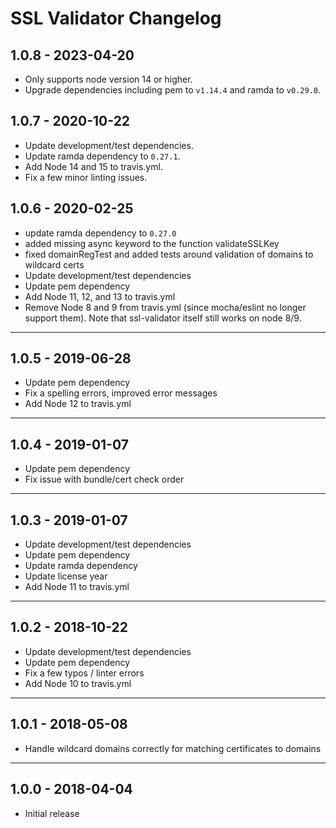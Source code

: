 # SSL Validator Changelog

## 1.0.8 - 2023-04-20

- Only supports node version 14 or higher.
- Upgrade dependencies including pem to `v1.14.4` and ramda to `v0.29.0`.

## 1.0.7 - 2020-10-22

- Update development/test dependencies.
- Update ramda dependency to `0.27.1`.
- Add Node 14 and 15 to travis.yml.
- Fix a few minor linting issues.

## 1.0.6 - 2020-02-25

- update ramda dependency to `0.27.0`
- added missing async keyword to the function validateSSLKey
- fixed domainRegTest and added tests around validation of domains to wildcard certs
- Update development/test dependencies
- Update pem dependency
- Add Node 11, 12, and 13 to travis.yml
- Remove Node 8 and 9 from travis.yml (since mocha/eslint no longer support them). Note that ssl-validator itself still works on node 8/9.

***

## 1.0.5 - 2019-06-28

- Update pem dependency
- Fix a spelling errors, improved error messages
- Add Node 12 to travis.yml

***

## 1.0.4 - 2019-01-07

- Update pem dependency
- Fix issue with bundle/cert check order

***

## 1.0.3 - 2019-01-07

- Update development/test dependencies
- Update pem dependency
- Update ramda dependency
- Update license year
- Add Node 11 to travis.yml

***

## 1.0.2 - 2018-10-22

- Update development/test dependencies
- Update pem dependency
- Fix a few typos / linter errors
- Add Node 10 to travis.yml

***

## 1.0.1 - 2018-05-08

- Handle wildcard domains correctly for matching certificates to domains

***

## 1.0.0 - 2018-04-04

- Initial release
